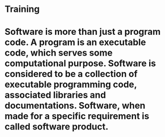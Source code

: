 # Training
# Software is more than just a program code. A program is an executable code, which serves some computational purpose. Software is considered to be a collection of executable programming code, associated libraries and documentations. Software, when made for a specific requirement is called software product.
